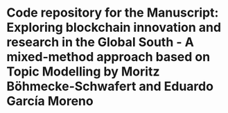 # Code repository for the Manuscript: Exploring blockchain innovation and research in the Global South - A mixed-method approach based on Topic Modelling by Moritz Böhmecke-Schwafert and Eduardo García Moreno
